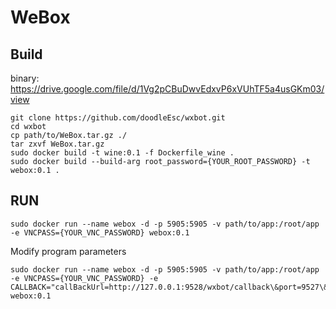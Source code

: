 # WeBox

## Build
binary: https://drive.google.com/file/d/1Vg2pCBuDwvEdxvP6xVUhTF5a4usGKm03/view

```shell
git clone https://github.com/doodleEsc/wxbot.git
cd wxbot
cp path/to/WeBox.tar.gz ./
tar zxvf WeBox.tar.gz
sudo docker build -t wine:0.1 -f Dockerfile_wine .
sudo docker build --build-arg root_password={YOUR_ROOT_PASSWORD} -t webox:0.1 .

```
## RUN

```shell
sudo docker run --name webox -d -p 5905:5905 -v path/to/app:/root/app -e VNCPASS={YOUR_VNC_PASSWORD} webox:0.1

```

Modify program parameters
```
sudo docker run --name webox -d -p 5905:5905 -v path/to/app:/root/app -e VNCPASS={YOUR_VNC_PASSWORD} -e CALLBACK="callBackUrl=http://127.0.0.1:9528/wxbot/callback\&port=9527\&decryptImg=1" webox:0.1

```
